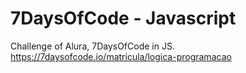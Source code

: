 # 7DaysOfCode - Javascript
Challenge of Alura, 7DaysOfCode in JS. 
https://7daysofcode.io/matricula/logica-programacao

